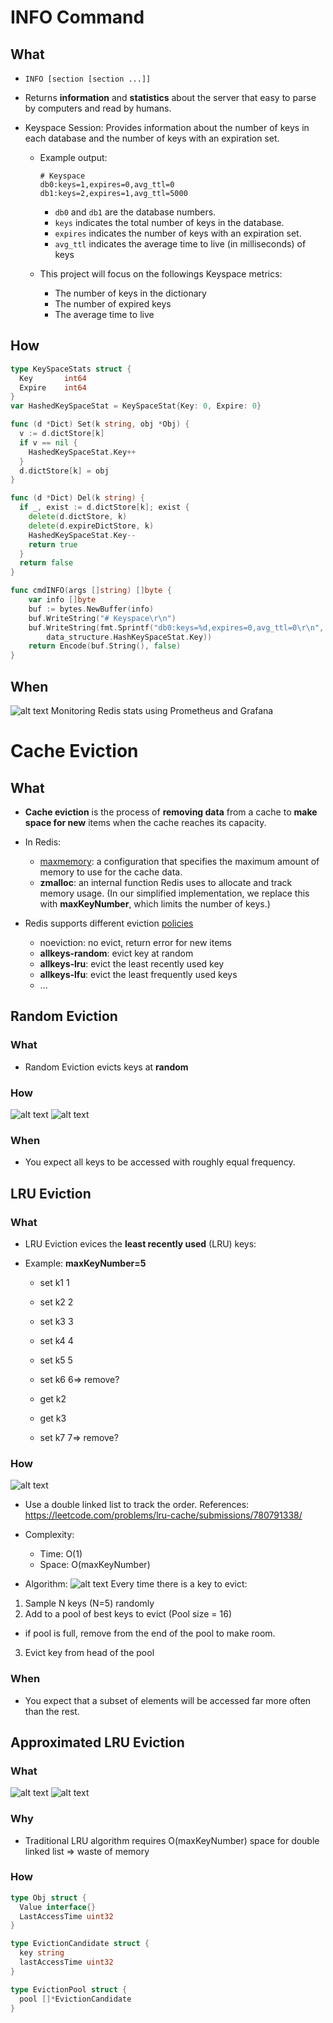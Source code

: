 # INFO Command

## What

- `INFO [section [section ...]]`
- Returns **information** and **statistics** about the server that easy to parse by computers and read by humans.
- Keyspace Session: Provides information about the number of keys in each database and the number of keys with an expiration set.

  - Example output:

    ```
    # Keyspace
    db0:keys=1,expires=0,avg_ttl=0
    db1:keys=2,expires=1,avg_ttl=5000
    ```

    - `db0` and `db1` are the database numbers.
    - `keys` indicates the total number of keys in the database.
    - `expires` indicates the number of keys with an expiration set.
    - `avg_ttl` indicates the average time to live (in milliseconds) of keys

  - This project will focus on the followings Keyspace metrics:
    - The number of keys in the dictionary
    - The number of expired keys
    - The average time to live

## How

```go
type KeySpaceStats struct {
  Key       int64
  Expire    int64
}
var HashedKeySpaceStat = KeySpaceStat{Key: 0, Expire: 0}
```

```go
func (d *Dict) Set(k string, obj *Obj) {
  v := d.dictStore[k]
  if v == nil {
    HashedKeySpaceStat.Key++
  }
  d.dictStore[k] = obj
}
```

```go
func (d *Dict) Del(k string) {
  if _, exist := d.dictStore[k]; exist {
    delete(d.dictStore, k)
    delete(d.expireDictStore, k)
    HashedKeySpaceStat.Key--
    return true
  }
  return false
}
```

```go
func cmdINFO(args []string) []byte {
	var info []byte
	buf := bytes.NewBuffer(info)
	buf.WriteString("# Keyspace\r\n")
	buf.WriteString(fmt.Sprintf("db0:keys=%d,expires=0,avg_ttl=0\r\n",
		data_structure.HashKeySpaceStat.Key))
	return Encode(buf.String(), false)
}
```

## When

![alt text](image-57.png)
Monitoring Redis stats using Prometheus and Grafana

# Cache Eviction

## What

- **Cache eviction** is the process of **removing data** from a cache to **make space for new** items when the cache reaches its capacity.
- In Redis:

  - [maxmemory](https://redis.io/docs/latest/develop/reference/eviction/#maxmem): a configuration that specifies the maximum amount of memory to use for the cache data.
  - **zmalloc**: an internal function Redis uses to allocate and track memory usage.
    (In our simplified implementation, we replace this with **maxKeyNumber**, which limits the number of keys.)

- Redis supports different eviction [policies](https://redis.io/docs/latest/develop/reference/eviction/#eviction-policies)
  - noeviction: no evict, return error for new items
  - **allkeys-random**: evict key at random
  - **allkeys-lru**: evict the least recently used key
  - **allkeys-lfu**: evict the least frequently used keys
  - ...

## Random Eviction

### What

- Random Eviction evicts keys at **random**

### How

![alt text](image-58.png)
![alt text](image-59.png)

### When

- You expect all keys to be accessed with roughly equal frequency.

## LRU Eviction

### What

- LRU Eviction evices the **least recently used** (LRU) keys:
- Example: **maxKeyNumber=5**

  - set k1 1
  - set k2 2
  - set k3 3
  - set k4 4
  - set k5 5

  - set k6 6=> remove?
  - get k2
  - get k3
  - set k7 7=> remove?

### How

![alt text](image-60.png)

- Use a double linked list to track the order. References: https://leetcode.com/problems/lru-cache/submissions/780791338/

- Complexity:

  - Time: O(1)
  - Space: O(maxKeyNumber)

- Algorithm:
  ![alt text](image-61.png)
  Every time there is a key to evict:

1. Sample N keys (N=5) randomly
2. Add to a pool of best keys to evict (Pool size = 16)

- if pool is full, remove from the end of the pool to make room.

3. Evict key from head of the pool

### When

- You expect that a subset of elements will be accessed far more often than the rest.

## Approximated LRU Eviction

### What

![alt text](image-62.png)
![alt text](image-63.png)

### Why

- Traditional LRU algorithm requires O(maxKeyNumber) space for double linked list => waste of memory

### How

```go
type Obj struct {
  Value interface{}
  LastAccessTime uint32
}
```

```go
type EvictionCandidate struct {
  key string
  lastAccessTime uint32
}
```

```go
type EvictionPool struct {
  pool []*EvictionCandidate
}
```
